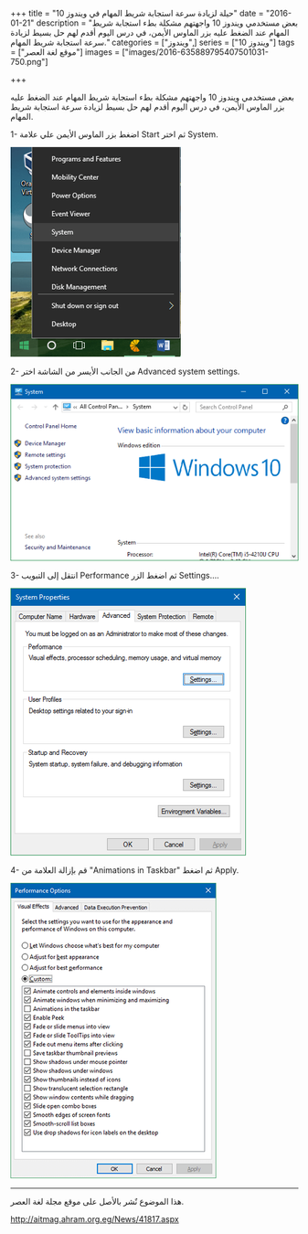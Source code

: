 +++
title = "حيلة لزيادة سرعة استجابة شريط المهام في ويندوز 10"
date = "2016-01-21"
description = "بعض مستخدمي ويندوز 10 واجهتهم مشكلة بطء استجابة شريط المهام عند الضغط عليه بزر الماوس الأيمن، في درس اليوم أقدم لهم حل بسيط لزيادة سرعة استجابة شريط المهام."
categories = ["ويندوز",]
series = ["ويندوز 10"]
tags = ["موقع لغة العصر"]
images = ["images/2016-635889795407501031-750.png"]

+++

بعض مستخدمي ويندوز 10 واجهتهم مشكلة بطء استجابة شريط المهام عند الضغط عليه بزر الماوس الأيمن، في درس اليوم أقدم لهم حل بسيط لزيادة سرعة استجابة شريط المهام.

1- اضغط بزر الماوس الأيمن علي علامة Start ثم اختر System.

![1](images/2016-635889795311092413-109.png)

2- من الجانب الأيسر من الشاشة اختر Advanced system settings.

![2](images/2016-635889795407501031-750.png)

3- انتقل إلى التبويب Performance ثم اضغط الزر Settings....

![3](images/2016-635889795513113708-311.png)

4- قم بإزالة العلامة من "Animations in Taskbar" ثم اضغط Apply.

![4](images/2016-635889795620130394-13.png)

---
هذا الموضوع نٌشر باﻷصل على موقع مجلة لغة العصر.

http://aitmag.ahram.org.eg/News/41817.aspx